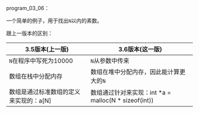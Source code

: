 program_03_06：

一个简单的例子，用于找出`N`以内的素数。

跟上一版本的区别：

| 3.5版本(上一版)                        | 3.6版本(这一版)                                      |
| -------------------------------------- | ---------------------------------------------------- |
| `N`在程序中写死为10000                 | `N`从参数中传来                                      |
| 数组在栈中分配内存                     | 数组在堆中分配内存，因此能计算更大的`N`              |
| 数组是通过标准数组的定义来实现的：a[N] | 数组通过针对来实现：int *a = malloc(N * sizeof(int)) |

